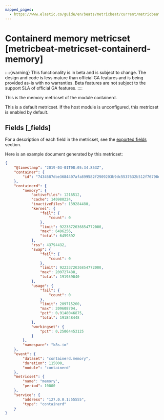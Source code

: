```yaml
---
mapped_pages:
  - https://www.elastic.co/guide/en/beats/metricbeat/current/metricbeat-metricset-containerd-memory.html
---
```


# Containerd memory metricset [metricbeat-metricset-containerd-memory]

::::{warning}
This functionality is in beta and is subject to change. The design and code is less mature than official GA features and is being provided as-is with no warranties. Beta features are not subject to the support SLA of official GA features.
::::


This is the memory metricset of the module containerd.

This is a default metricset. If the host module is unconfigured, this metricset is enabled by default.

## Fields [_fields]

For a description of each field in the metricset, see the [exported fields](/reference/metricbeat/exported-fields-containerd.md) section.

Here is an example document generated by this metricset:

```json
{
    "@timestamp": "2019-03-01T08:05:34.853Z",
    "container": {
        "id": "7434687dbe3684407afa899582f2909203b9dc5537632b512f76798db5c0787d"
    },
    "containerd": {
        "memory": {
            "activeFiles": 1216512,
            "cache": 140980224,
            "inactiveFiles": 139284480,
            "kernel": {
                "fail": {
                    "count": 0
                },
                "limit": 9223372036854772000,
                "max": 6496256,
                "total": 6459392
            },
            "rss": 43794432,
            "swap": {
                "fail": {
                    "count": 0
                },
                "limit": 9223372036854772000,
                "max": 209727488,
                "total": 191959040
            },
            "usage": {
                "fail": {
                    "count": 0
                },
                "limit": 209715200,
                "max": 209608704,
                "pct": 0.9148046875,
                "total": 191848448
            },
            "workingset": {
                "pct": 0.25064453125
            }
        },
        "namespace": "k8s.io"
    },
    "event": {
        "dataset": "containerd.memory",
        "duration": 115000,
        "module": "containerd"
    },
    "metricset": {
        "name": "memory",
        "period": 10000
    },
    "service": {
        "address": "127.0.0.1:55555",
        "type": "containerd"
    }
}
```
